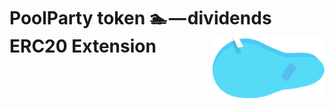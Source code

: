 # PoolParty token 🏊 — dividends ERC20 Extension <img align="right" src="https://github.com/AlberErre/PoolParty-token/blob/master/PoolPartyToken-small.png" height="100px" alt="PoolParty token">
